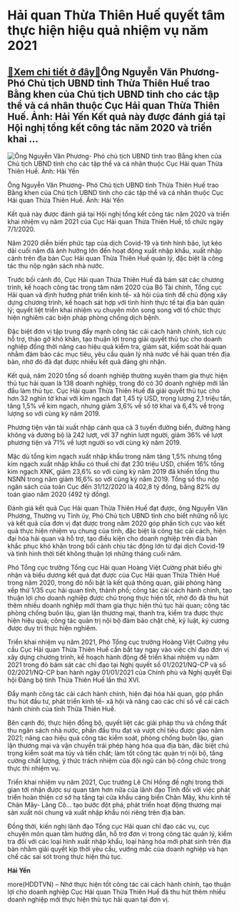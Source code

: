 Hải quan Thừa Thiên Huế quyết tâm thực hiện hiệu quả nhiệm vụ năm 2021
======================================================================

[:gift:Xem chi tiết ở đây:gift:](https://hddtvn.com/hai-quan-thua-thien-hue-quyet-tam-thuc-hien-hieu-qua-nhiem-vu-nam-2021/)Ông Nguyễn Văn Phương- Phó Chủ tịch UBND tỉnh Thừa Thiên Huế trao Bằng khen của Chủ tịch UBND tỉnh cho các tập thể và cá nhân thuộc Cục Hải quan Thừa Thiên Huế. Ảnh: Hải Yến Kết quả này được đánh giá tại Hội nghị tổng kết công tác năm 2020 và triển khai …
---------------------------------------------------------------------------------------------------------------------------------------------------------------------------------------------------------------------------------------------------------------





![Ông Nguyễn Văn Phương- Phó chủ tịch UBND tỉnh trao Bằng khen của Chủ tịch UBND tỉnh  cho các tập thể và cá nhân thuộc Cục Hải quan Thừa Thiên Huế. Ảnh: Hải Yến](https://hddtvn.com/wp-content/uploads/2021/01/2939_z2269317253768_ed204cdcb28fff43d0580d67e9853f58.jpg "Ông Nguyễn Văn Phương- Phó chủ tịch UBND tỉnh trao Bằng khen của Chủ tịch UBND tỉnh  cho các tập thể và cá nhân thuộc Cục Hải quan Thừa Thiên Huế. Ảnh: Hải Yến")


Ông Nguyễn Văn Phương- Phó Chủ tịch UBND tỉnh Thừa Thiên Huế trao Bằng khen của Chủ tịch UBND tỉnh cho các tập thể và cá nhân thuộc Cục Hải quan Thừa Thiên Huế. Ảnh: Hải Yến



Kết quả này được đánh giá tại Hội nghị tổng kết công tác năm 2020 và triển khai nhiệm vụ năm 2021 của Cục Hải quan Thừa Thiên Huế, tổ chức ngày 7/1/2020.


Năm 2020 diễn biến phức tạp của dịch Covid-19 và tình hình bão, lụt kéo dài cuối năm đã ảnh hưởng lớn đến hoạt động xuất nhập khẩu, xuất nhập cảnh trên địa bàn Cục Hải quan Thừa Thiên Huế quản lý, đặc biệt là công tác thu nộp ngân sách nhà nước.


Trước bối cảnh đó, Cục Hải quan Thừa Thiên Huế đã bám sát các chương trình, kế hoạch công tác trọng tâm năm 2020 của Bộ Tài chính, Tổng cục Hải quan và định hướng phát triển kinh tế- xã hội của tỉnh để chủ động xây dựng chương trình, kế hoạch sát hợp với tình hình thực tế tại địa bàn quản lý; quyết liệt triển khai nhiệm vụ chuyên môn song song với tổ chức thực hiện nghiêm các biện pháp phòng chống dịch bệnh.


Đặc biệt đơn vị tập trung đẩy mạnh công tác cải cách hành chính, tích cực hỗ trợ, tháo gỡ khó khăn, tạo thuận lợi trong giải quyết thủ tục cho doanh nghiệp đồng thời nâng cao hiệu quả kiểm tra, giám sát, kiểm soát hải quan nhằm đảm bảo các mục tiêu, yêu cầu quản lý nhà nước về hải quan trên địa bàn, nhờ đó đã đạt được nhiều kết quả đáng ghi nhận.


Kết quả, năm 2020 tổng số doanh nghiệp thường xuyên tham gia thực hiện thủ tục hải quan là 138 doanh nghiệp, trong đó có 30 doanh nghiệp mới lần đầu làm thủ tục. Cục Hải quan Thừa Thiên Huế đã giải quyết thủ tục cho hơn 32 nghìn tờ khai với kim ngạch đạt 1,45 tỷ USD, trọng lượng 2,1 triệu tấn, tăng 1,5% về kim ngạch, nhưng giảm 3,6% về số tờ khai và 6,4% về trọng lượng so với cùng kỳ năm 2019.


Phương tiện vận tải xuất nhập cảnh qua cả 3 tuyến đường biển, đường hàng không và đường bộ là 242 lượt, với 37 nghìn lượt người, giảm 36% về lượt phương tiện và 71% về lượt người so với cùng kỳ năm 2019.


Mặc dù tổng kim ngạch xuất nhập khẩu trong năm tăng 1,5% nhưng tổng kim ngạch xuất nhập khẩu có thuế chỉ đạt 230 triệu USD, chiếm 16% tổng kim ngạch XNK, giảm 23,6% so với cùng kỳ năm 2019 đã khiến tổng thu NSNN trong năm giảm 16,6% so với cùng kỳ năm 2019. Tổng số thu nộp ngân sách của toàn Cục đến 31/12/2020 là 402,8 tỷ đồng, bằng 82% dự toán giao năm 2020 (492 tỷ đồng).


Đánh giá kết quả Cục Hải quan Thừa Thiên Huế đạt được, ông Nguyễn Văn Phương, Thường vụ Tỉnh ủy, Phó Chủ tịch UBND tỉnh cho biết những nỗ lực và kết quả của đơn vị đạt được trong năm 2020 góp phần tích cực vào kết quả thực hiện nhiệm vụ chung của tỉnh, đặc biệt là công tác cải cách, hiện đại hóa hải quan và hỗ trợ, tạo điều kiện cho doanh nghiệp trên địa bàn khắc phục khó khăn trong bối cảnh chịu tác động lớn từ đại dịch Covid-19 và tình hình thời tiết không thuận lợi những tháng cuối năm.


Phó Tổng cục trưởng Tổng cục Hải quan Hoàng Việt Cường phát biểu ghi nhận và biểu dương kết quả đạt được của Cục Hải quan Thừa Thiên Huế trong năm 2020, trong đó nổi bật là kết quả thông quan, giải phóng hàng xếp thứ 1/35 cục hải quan tỉnh, thành phố; công tác cải cách hành chính, tạo thuận lợi cho doanh nghiệp được chú trọng thực hiện tốt, nhờ đó đã thu hút thêm nhiều doanh nghiệp mới tham gia thực hiện thủ tục hải quan; công tác phòng chống buôn lậu, gian lận thương mại, thanh tra, kiểm tra được thực hiện hiệu quả; công tác quản trị nội bộ đảm bảo chặt chẽ, kỷ luật, kỷ cương được duy trì thực hiện nghiêm.


Triển khai nhiệm vụ năm 2021, Phó Tổng cục trưởng Hoàng Việt Cường yêu cầu Cục Hải quan Thừa Thiên Huế cần bắt tay ngay vào việc chỉ đạo đơn vị xây dựng chương trình, kế hoạch hành động để triển khai nhiệm vụ năm 2021 trong đó bám sát các chỉ đạo tại Nghị quyết số 01/2021/NQ-CP và số 02/2021/NQ-CP ban hành ngày 01/01/2021 của Chính phủ và Nghị quyết Đại hội Đảng bộ tỉnh Thừa Thiên Huế lần thứ XVI.


Đẩy mạnh công tác cải cách hành chính, hiện đại hóa hải quan, góp phần thu hút đầu tư, phát triển kinh tế- xã hội và nâng cao các chỉ số về cải cách hành chính của tỉnh Thừa Thiên Huế.


Bên cạnh đó, thực hiện đồng bộ, quyết liệt các giải pháp thu và chống thất thu ngân sách nhà nước, phấn đấu thu đạt và vượt chỉ tiêu được giao năm 2021; nâng cao hiệu quả công tác kiểm soát, phòng chống buôn lậu, gian lận thương mại và vận chuyển trái phép hàng hóa qua địa bàn, đặc biệt chú trọng kiểm soát ma túy và tiền chất; làm tốt công tác quản trị nội bộ, tăng cường chất lượng, ý thức trách nhiệm của đội ngũ cán bộ công chức trong thực thi nhiệm vụ.


Triển khai nhiệm vụ năm 2021, Cục trưởng Lê Chí Hồng đề nghị trong thời gian tới nhận được sự quan tâm hơn nữa của lãnh đạo Tỉnh đối với việc phát triển hoàn thiện cơ sở hạ tầng tại cửa khẩu cảng biển Chân Mây, khu kinh tế Chân Mây- Lăng Cô… tạo bước đột phá, phát triển hoạt động thương mại sản xuất nói chung và xuất nhập khẩu nói riêng trên địa bàn.


Đồng thời, kiến nghị lãnh đạo Tổng cục Hải quan chỉ đạo các vụ, cục chuyên môn quan tâm hướng dẫn, hỗ trợ đơn vị trong công tác quản lý, kiểm tra đối với các loại hình xuất nhập khẩu, loại hàng hóa mới phát sinh trên địa bàn nhằm giải quyết kịp thời yêu cầu, vướng mắc của doanh nghiệp và hạn chế các sai sót trong thực hiện thủ tục.




**Hải Yến**



more(HDDTVN) – Nhờ thực hiện tốt công tác cải cách hành chính, tạo thuận lợi cho doanh nghiệp Cục Hải quan Thừa Thiên Huế đã thu hút thêm nhiều doanh nghiệp mới thực hiện thủ tục hải quan tại đơn vị.


